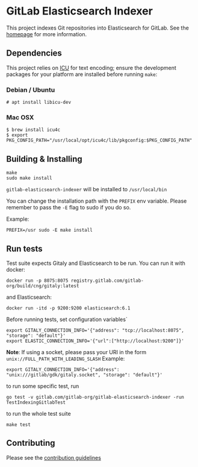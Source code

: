 # GitLab Elasticsearch Indexer

This project indexes Git repositories into Elasticsearch for GitLab. See the
[homepage](https://gitlab.com/gitlab-org/gitlab-elasticsearch-indexer) for more
information.

## Dependencies

This project relies on [ICU](http://site.icu-project.org/) for text encoding;
ensure the development packages for your platform are installed before running
`make`:

### Debian / Ubuntu

```
# apt install libicu-dev
```

### Mac OSX

```
$ brew install icu4c
$ export PKG_CONFIG_PATH="/usr/local/opt/icu4c/lib/pkgconfig:$PKG_CONFIG_PATH"
```

## Building & Installing

```
make
sudo make install
```

`gitlab-elasticsearch-indexer` will be installed to `/usr/local/bin`

You can change the installation path with the `PREFIX` env variable. Please remember to pass the `-E` flag to sudo if you do so.

Example:
```
PREFIX=/usr sudo -E make install
```

## Run tests

Test suite expects Gitaly and Elasticsearch to be run. You can run it with docker:

```
docker run -p 8075:8075 registry.gitlab.com/gitlab-org/build/cng/gitaly:latest
```

and Elasticsearch:

```
docker run -itd -p 9200:9200 elasticsearch:6.1
```

Before running tests, set configuration variables`

```
export GITALY_CONNECTION_INFO='{"address": "tcp://localhost:8075", "storage": "default"}'
export ELASTIC_CONNECTION_INFO='{"url":["http://localhost:9200"]}'
```
**Note**: If using a socket, please pass your URI in the form `unix://FULL_PATH_WITH_LEADING_SLASH`
Example:
```
export GITALY_CONNECTION_INFO='{"address": "unix:///gitlab/gdk/gitaly.socket", "storage": "default"}'
```

to run some specific test, run

```
go test -v gitlab.com/gitlab-org/gitlab-elasticsearch-indexer -run TestIndexingGitlabTest
```

to run the whole test suite

```
make test
```

## Contributing

Please see the [contribution guidelines](CONTRIBUTING.md)

